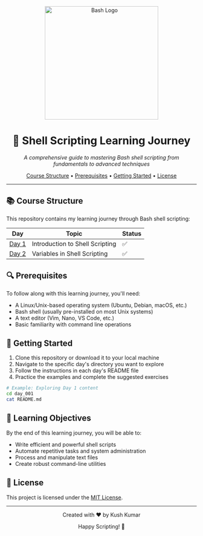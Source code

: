 <div align="center">
  <img src="https://raw.githubusercontent.com/odb/official-bash-logo/master/assets/Logos/Identity/PNG/BASH_logo-transparent-bg-color.png" alt="Bash Logo" width="300px">
  <h1>🚀 Shell Scripting Learning Journey</h1>
  <p><em>A comprehensive guide to mastering Bash shell scripting from fundamentals to advanced techniques</em></p>
</div>

<p align="center">
  <a href="#course-structure">Course Structure</a> •
  <a href="#prerequisites">Prerequisites</a> •
  <a href="#getting-started">Getting Started</a> •
  <a href="#license">License</a>
</p>

---

## 📚 Course Structure

This repository contains my learning journey through Bash shell scripting:

| Day | Topic | Status |
|-----|-------|--------|
| [Day 1](./day_001/) | Introduction to Shell Scripting | ✅ |
| [Day 2](./day_002/) | Variables in Shell Scripting | ✅ |

## 🔍 Prerequisites

To follow along with this learning journey, you'll need:

- A Linux/Unix-based operating system (Ubuntu, Debian, macOS, etc.)
- Bash shell (usually pre-installed on most Unix systems)
- A text editor (Vim, Nano, VS Code, etc.)
- Basic familiarity with command line operations

## 🚀 Getting Started

1. Clone this repository or download it to your local machine
2. Navigate to the specific day's directory you want to explore
3. Follow the instructions in each day's README file
4. Practice the examples and complete the suggested exercises

```bash
# Example: Exploring Day 1 content
cd day_001
cat README.md
```

## 🎯 Learning Objectives

By the end of this learning journey, you will be able to:

- Write efficient and powerful shell scripts
- Automate repetitive tasks and system administration
- Process and manipulate text files
- Create robust command-line utilities

## 📝 License

This project is licensed under the [MIT License](LICENSE).

---

<div align="center">
  <p>Created with ❤️ by Kush Kumar</p>
  <p>Happy Scripting! 🐧</p>
</div>
